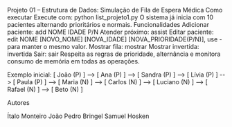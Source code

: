 Projeto 01 – Estrutura de Dados: Simulação de Fila de Espera Médica
Como executar
Execute com: python list_projeto1.py
O sistema já inicia com 10 pacientes alternando prioritários e normais.
Funcionalidades
Adicionar paciente: add NOME IDADE P/N
Atender próximo: assist
Editar paciente: edit NOME [NOVO_NOME] [NOVA_IDADE] [NOVA_PRIORIDADE(P/N)], use - para manter o mesmo valor.
Mostrar fila: mostrar
Mostrar invertida: invertida
Sair: sair
Respeita as regras de prioridade, alternância e monitora consumo de memória em todas as operações.

Exemplo inicial:
[ João (P) ] --> [ Ana (P) ] --> [ Sandra (P) ] --> [ Lívia (P) ] --> [ Paula (P) ] --> [ Maria (N) ] --> [ Carlos (N) ] --> [ Luciano (N) ] --> [ Rafael (N) ] --> [ Beto (N) ]

Autores

Ítalo Monteiro
João Pedro Bringel
Samuel Hosken